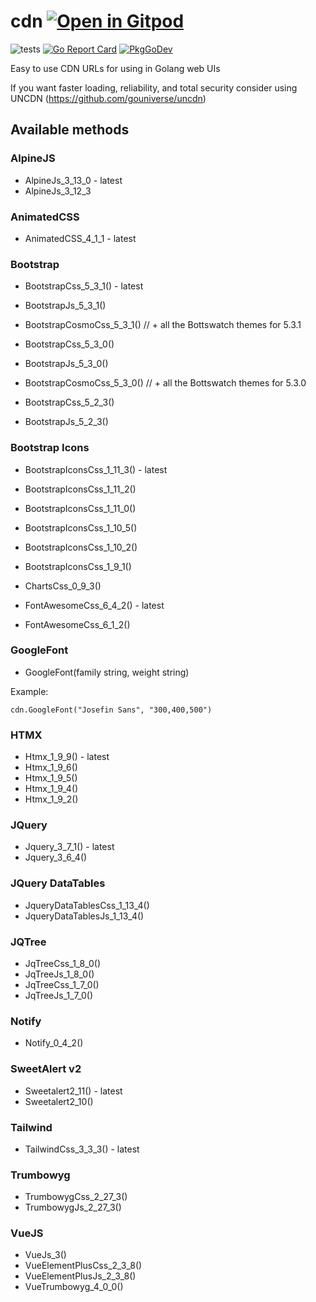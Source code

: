 # cdn <a href="https://gitpod.io/#https://github.com/gouniverse/cdn" style="float:right:"><img src="https://gitpod.io/button/open-in-gitpod.svg" alt="Open in Gitpod" loading="lazy"></a>

![tests](https://github.com/gouniverse/cdn/workflows/tests/badge.svg)
[![Go Report Card](https://goreportcard.com/badge/github.com/gouniverse/cdn)](https://goreportcard.com/report/github.com/gouniverse/cdn)
[![PkgGoDev](https://pkg.go.dev/badge/github.com/gouniverse/cdn)](https://pkg.go.dev/github.com/gouniverse/cdn)

Easy to use CDN URLs for using in Golang web UIs

If you want faster loading, reliability, and total security consider using UNCDN (https://github.com/gouniverse/uncdn)

## Available methods

### AlpineJS
- AlpineJs_3_13_0 - latest
- AlpineJs_3_12_3

### AnimatedCSS
- AnimatedCSS_4_1_1 - latest

### Bootstrap
- BootstrapCss_5_3_1() - latest
- BootstrapJs_5_3_1()
- BootstrapCosmoCss_5_3_1() // + all the Bottswatch themes for 5.3.1

- BootstrapCss_5_3_0()
- BootstrapJs_5_3_0()
- BootstrapCosmoCss_5_3_0() // + all the Bottswatch themes for 5.3.0

- BootstrapCss_5_2_3()
- BootstrapJs_5_2_3()

### Bootstrap Icons
- BootstrapIconsCss_1_11_3() - latest
- BootstrapIconsCss_1_11_2()
- BootstrapIconsCss_1_11_0()
- BootstrapIconsCss_1_10_5()
- BootstrapIconsCss_1_10_2()
- BootstrapIconsCss_1_9_1()

- ChartsCss_0_9_3()

- FontAwesomeCss_6_4_2() - latest
- FontAwesomeCss_6_1_2()

### GoogleFont
- GoogleFont(family string, weight string)

Example:
```golang
cdn.GoogleFont("Josefin Sans", "300,400,500")
```

### HTMX
- Htmx_1_9_9() - latest
- Htmx_1_9_6()
- Htmx_1_9_5()
- Htmx_1_9_4()
- Htmx_1_9_2()

### JQuery
- Jquery_3_7_1() - latest
- Jquery_3_6_4()

### JQuery DataTables
- JqueryDataTablesCss_1_13_4()
- JqueryDataTablesJs_1_13_4()

### JQTree
- JqTreeCss_1_8_0()
- JqTreeJs_1_8_0()
- JqTreeCss_1_7_0()
- JqTreeJs_1_7_0()

### Notify
- Notify_0_4_2()

### SweetAlert v2
- Sweetalert2_11() - latest
- Sweetalert2_10()

### Tailwind
- TailwindCss_3_3_3() - latest

### Trumbowyg
- TrumbowygCss_2_27_3()
- TrumbowygJs_2_27_3()

### VueJS
- VueJs_3()
- VueElementPlusCss_2_3_8()
- VueElementPlusJs_2_3_8()
- VueTrumbowyg_4_0_0()
